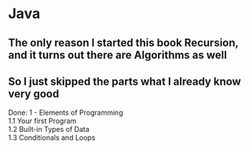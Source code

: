 # Java
## The only reason I started this book Recursion, and it turns out there are Algorithms as well
## So I just skipped the parts what I already know very good

Done: 
1 - Elements of Programming  
1.1 Your first Program  
1.2 Built-in Types of Data  
1.3 Conditionals and Loops  
